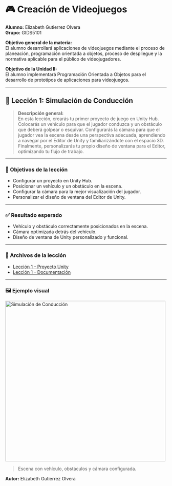 # 🎮 Creación de Videojuegos 

**Alumno:** Elizabeth Gutierrez Olvera  
**Grupo:** GIDS5101  

**Objetivo general de la materia:**  
El alumno desarrollará aplicaciones de videojuegos mediante el proceso de planeación, programación orientada a objetos, proceso de despliegue y la normativa aplicable para el público de videojugadores.  

**Objetivo de la Unidad II:**  
El alumno implementará Programación Orientada a Objetos para el desarrollo de prototipos de aplicaciones para videojuegos.  

---

## 📘 Lección 1: Simulación de Conducción

> **Descripción general:**  
> En esta lección, crearás tu primer proyecto de juego en Unity Hub. Colocarás un vehículo para que el jugador conduzca y un obstáculo que deberá golpear o esquivar. Configurarás la cámara para que el jugador vea la escena desde una perspectiva adecuada, aprendiendo a navegar por el Editor de Unity y familiarizándote con el espacio 3D. Finalmente, personalizarás tu propio diseño de ventana para el Editor, optimizando tu flujo de trabajo.

---

### 🎯 Objetivos de la lección
- Configurar un proyecto en Unity Hub.
- Posicionar un vehículo y un obstáculo en la escena.
- Configurar la cámara para la mejor visualización del jugador.
- Personalizar el diseño de ventana del Editor de Unity.

---

### ✅ Resultado esperado
- Vehículo y obstáculo correctamente posicionados en la escena.
- Cámara optimizada detrás del vehículo.
- Diseño de ventana de Unity personalizado y funcional.

---

### 📂 Archivos de la lección

- [Lección 1 - Proyecto Unity](Lecciones/Leccion%201/Leccion1.PlayerControl.unitypackage)
- [Lección 1 - Documentación](Lecciones/Leccion%201/Leccion1.pdf)

---

### 🖼 Ejemplo visual

<img src="https://connect-mediagw.unity.com/h1/20190423/learn/images/2f654ac8-d6c7-4746-ad91-e4f3a6014fe1_Screen_Shot_2019_04_23_at_3.57.47_PM.png" alt="Simulación de Conducción" width="500">

> Escena con vehículo, obstáculos y cámara configurada. 


**Autor:** Elizabeth Gutierrez Olvera 
